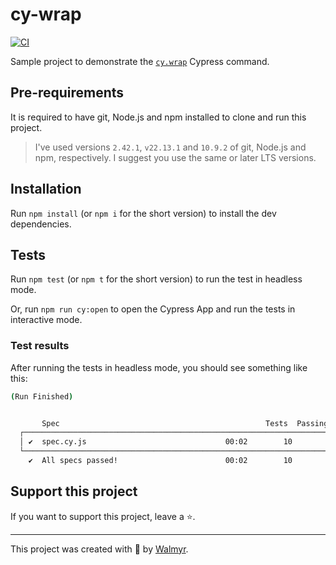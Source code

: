 # cy-wrap

[![CI](https://github.com/wlsf82/cy-wrap/actions/workflows/ci.yml/badge.svg)](https://github.com/wlsf82/cy-wrap/actions/workflows/ci.yml)

Sample project to demonstrate the [`cy.wrap`](https://docs.cypress.io/api/commands/wrap) Cypress command.

## Pre-requirements

It is required to have git, Node.js and npm installed to clone and run this project.

> I've used versions `2.42.1`, `v22.13.1` and `10.9.2` of git, Node.js and npm, respectively. I suggest you use the same or later LTS versions.

## Installation

Run `npm install` (or `npm i` for the short version) to install the dev dependencies.

## Tests

Run `npm test` (or `npm t` for the short version) to run the test in headless mode.

Or, run `npm run cy:open` to open the Cypress App and run the tests in interactive mode.

### Test results

After running the tests in headless mode, you should see something like this:

```sh
(Run Finished)


       Spec                                              Tests  Passing  Failing  Pending  Skipped
  ┌────────────────────────────────────────────────────────────────────────────────────────────────┐
  │ ✔  spec.cy.js                               00:02        10        10        -        -        - │
  └────────────────────────────────────────────────────────────────────────────────────────────────┘
    ✔  All specs passed!                        00:02        10        10        -        -        -

```

## Support this project

If you want to support this project, leave a ⭐.

___

This project was created with 💚 by [Walmyr](https://walmyr.dev).
